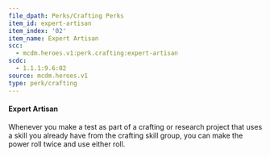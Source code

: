 ```yaml
---
file_dpath: Perks/Crafting Perks
item_id: expert-artisan
item_index: '02'
item_name: Expert Artisan
scc:
  - mcdm.heroes.v1:perk.crafting:expert-artisan
scdc:
  - 1.1.1:9.6:02
source: mcdm.heroes.v1
type: perk/crafting
---
```


#### Expert Artisan

Whenever you make a test as part of a crafting or research project that uses a skill you already have from the crafting skill group, you can make the power roll twice and use either roll.
